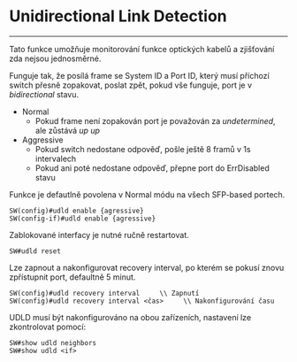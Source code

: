 # Unidirectional Link Detection
---

Tato funkce umožňuje monitorování funkce optických kabelů a zjišťování zda nejsou jednosměrné.

Funguje tak, že posílá frame se System ID a Port ID, který musí příchozí switch přesně zopakovat, poslat zpět, pokud vše funguje, port je v *bidirectional* stavu.

- Normal
  - Pokud frame není zopakován port je považován za *undetermined*, ale zůstává *up up*
- Aggressive
  - Pokud switch nedostane odpověď, pošle ještě 8 framů v 1s intervalech
  - Pokud ani poté nedostane odpověď, přepne port do ErrDisabled stavu

Funkce je defautlně povolena v Normal módu na všech SFP-based portech.

```
SW(config)#udld enable {agressive}
SW(config-if)#udld enable {agressive}
```

Zablokované interfacy je nutné ručně restartovat.

```
SW#udld reset
```

Lze zapnout a nakonfigurovat recovery interval, po kterém se pokusí znovu zpřístupnit port, defaultně 5 minut.

```
SW(config)#udld recovery interval     \\ Zapnutí
SW(config)#udld recovery interval <čas>     \\ Nakonfigurování času
```

UDLD musí být nakonfigurováno na obou zařízeních, nastavení lze zkontrolovat pomocí:

```
SW#show udld neighbors
SW#show udld <if>
```
 


